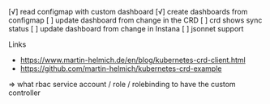 [√] read configmap with custom dashboard
[√] create dashboards from configmap
[ ] update dashboard from change in the CRD
[ ] crd shows sync status
[ ] update dashboard from change in Instana
[ ] jsonnet support


Links
* https://www.martin-helmich.de/en/blog/kubernetes-crd-client.html
*  https://github.com/martin-helmich/kubernetes-crd-example

=> what rbac service account / role / rolebinding to have the custom controller

